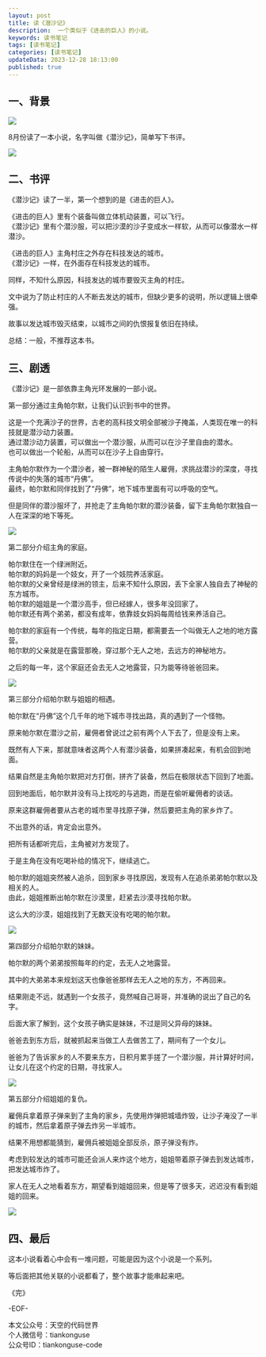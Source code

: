 ```yaml
---
layout: post  
title: 读《潜沙记》  
description:  一个类似于《进击的巨人》的小说。  
keywords: 读书笔记  
tags: [读书笔记]  
categories: [读书笔记]  
updateData: 2023-12-28 18:13:00  
published: true  
---
```



## 一、背景  


![](https://res2023.tiankonguse.com/images/2023/12/28/000.png)


8月份读了一本小说，名字叫做《潜沙记》，简单写下书评。  



![](https://res2023.tiankonguse.com/images/2023/12/28/001.png)


## 二、书评  


《潜沙记》读了一半，第一个想到的是《进击的巨人》。  


《进击的巨人》里有个装备叫做立体机动装置，可以飞行。  
《潜沙记》里有个潜沙服，可以把沙漠的沙子变成水一样软，从而可以像潜水一样潜沙。  


《进击的巨人》主角村庄之外存在科技发达的城市。  
《潜沙记》一样，在外面存在科技发达的城市。  


同样，不知什么原因，科技发达的城市要毁灭主角的村庄。  


文中说为了防止村庄的人不断去发达的城市，但缺少更多的说明，所以逻辑上很牵强。  


故事以发达城市毁灭结束，以城市之间的仇恨报复依旧在持续。  


总结：一般，不推荐这本书。



## 三、剧透  


《潜沙记》是一部依靠主角光环发展的一部小说。  


第一部分通过主角帕尔默，让我们认识到书中的世界。  


这是一个充满沙子的世界，古老的高科技文明全部被沙子掩盖，人类现在唯一的科技就是潜沙动力装置。  
通过潜沙动力装置，可以做出一个潜沙服，从而可以在沙子里自由的潜水。  
也可以做出一个轮船，从而可以在沙子上自由穿行。  


主角帕尔默作为一个潜沙者，被一群神秘的陌生人雇佣，求挑战潜沙的深度，寻找传说中的失落的城市“丹佛”。  
最终，帕尔默和同伴找到了“丹佛”，地下城市里面有可以呼吸的空气。  


但是同伴的潜沙服坏了，并抢走了主角帕尔默的潜沙装备，留下主角帕尔默独自一人在深深的地下等死。  


![](https://res2023.tiankonguse.com/images/2023/12/28/002.png)



第二部分介绍主角的家庭。   


帕尔默住在一个绿洲附近。  
帕尔默的妈妈是一个妓女，开了一个妓院养活家庭。  
帕尔默的父亲曾经是绿洲的领主，后来不知什么原因，丢下全家人独自去了神秘的东方城市。  
帕尔默的姐姐是一个潜沙高手，但已经嫁人，很多年没回家了。  
帕尔默还有两个弟弟，都没有成年，依靠妓女妈妈每周给钱来养活自己。  


帕尔默的家庭有一个传统，每年的指定日期，都需要去一个叫做无人之地的地方露营。  
帕尔默的父亲就是在露营那晚，穿过那个无人之地，去远方的神秘地方。  


之后的每一年，这个家庭还会去无人之地露营，只为能等待爸爸回来。  


![](https://res2023.tiankonguse.com/images/2023/12/28/003.png)


第三部分介绍帕尔默与姐姐的相遇。  


帕尔默在“丹佛”这个几千年的地下城市寻找出路，真的遇到了一个怪物。  


原来帕尔默在潜沙之前，雇佣者曾说过之前有两个人下去了，但是没有上来。  


既然有人下来，那就意味者这两个人有潜沙装备，如果拼凑起来，有机会回到地面。  


结果自然是主角帕尔默把对方打倒，拼齐了装备，然后在极限状态下回到了地面。  



回到地面后，帕尔默并没有马上找吃的与逃跑，而是在偷听雇佣者的谈话。  


原来这群雇佣者要从古老的城市里寻找原子弹，然后要把主角的家乡炸了。  


不出意外的话，肯定会出意外。  


把所有话都听完后，主角被对方发现了。  


于是主角在没有吃喝补给的情况下，继续逃亡。  


帕尔默的姐姐突然被人追杀，回到家乡寻找原因，发现有人在追杀弟弟帕尔默以及相关的人。  
由此，姐姐推断出帕尔默在沙漠里，赶紧去沙漠寻找帕尔默。  


这么大的沙漠，姐姐找到了无数天没有吃喝的帕尔默。  


![](https://res2023.tiankonguse.com/images/2023/12/28/006.png)


第四部分介绍帕尔默的妹妹。  


帕尔默的两个弟弟按照每年的约定，去无人之地露营。  


其中的大弟弟本来规划这天也像爸爸那样去无人之地的东方，不再回来。  


结果刚走不远，就遇到一个女孩子，竟然喊自己哥哥，并准确的说出了自己的名字。  


后面大家了解到，这个女孩子确实是妹妹，不过是同父异母的妹妹。  


爸爸去到东方后，就被抓起来当做工人去做苦工了，期间有了一个女儿。  


爸爸为了告诉家乡的人不要来东方，日积月累手搓了一个潜沙服，并计算好时间，让女儿在这个约定的日期，寻找家人。  



![](https://res2023.tiankonguse.com/images/2023/12/28/004.png)



第五部分介绍姐姐的复仇。  


雇佣兵拿着原子弹来到了主角的家乡，先使用炸弹把城墙炸毁，让沙子淹没了一半的城市，然后拿着原子弹去炸另一半城市。  


结果不用想都能猜到，雇佣兵被姐姐全部反杀，原子弹没有炸。  


考虑到较发达的城市可能还会派人来炸这个地方，姐姐带着原子弹去到发达城市，把发达城市炸了。  


家人在无人之地看着东方，期望看到姐姐回来，但是等了很多天，迟迟没有看到姐姐的回来。  


![](https://res2023.tiankonguse.com/images/2023/12/28/005.png)



## 四、最后  


这本小说看着心中会有一堆问题，可能是因为这个小说是一个系列。  


等后面把其他关联的小说都看了，整个故事才能串起来吧。  



《完》  


-EOF-  



本文公众号：天空的代码世界  
个人微信号：tiankonguse  
公众号ID：tiankonguse-code  
  

